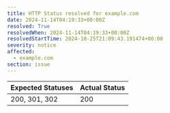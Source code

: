 ```yaml
---
title: HTTP Status resolved for example.com
date: 2024-11-14T04:19:33+00:00Z
resolved: True
resolvedWhen: 2024-11-14T04:19:33+00:00Z
resolvedStartTime: 2024-10-25T21:09:43.191474+00:00
severity: notice
affected:
  - example.com
section: issue
---
```


| Expected Statuses | Actual Status  |
|-------------------|----------------|
| 200, 301, 302 | 200 |
